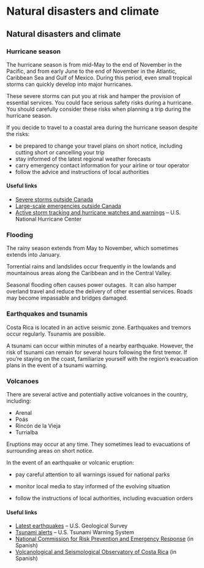 # Natural disasters and climate

## Natural disasters and climate

### Hurricane season

The hurricane season is from mid-May to the end of November in the Pacific, and from early June to the end of November in the Atlantic, Caribbean Sea and Gulf of Mexico. During this period, even small tropical storms can quickly develop into major hurricanes.

These severe storms can put you at risk and hamper the provision of essential services. You could face serious safety risks during a hurricane. You should carefully consider these risks when planning a trip during the hurricane season.

If you decide to travel to a coastal area during the hurricane season despite the risks:

* be prepared to change your travel plans on short notice, including cutting short or cancelling your trip
* stay informed of the latest regional weather forecasts
* carry emergency contact information for your airline or tour operator
* follow the advice and instructions of local authorities

#### Useful links

* [Severe storms outside Canada](https://travel.gc.ca/travelling/health-safety/hurricanes-typhoons-cyclones-monsoons)
* [Large-scale emergencies outside Canada](https://travel.gc.ca/assistance/emergency-info/large-scale-emergencies-abroad)
* [Active storm tracking and hurricane watches and warnings](http://www.nhc.noaa.gov/) – U.S. National Hurricane Center

### Flooding

The rainy season extends from May to November, which sometimes extends into January.

Torrential rains and landslides occur frequently in the lowlands and mountainous areas along the Caribbean and in the Central Valley.

Seasonal flooding often causes power outages.  It can also hamper overland travel and reduce the delivery of other essential services. Roads may become impassable and bridges damaged.

### Earthquakes and tsunamis

Costa Rica is located in an active seismic zone. Earthquakes and tremors occur regularly. Tsunamis are possible.

A tsunami can occur within minutes of a nearby earthquake. However, the risk of tsunami can remain for several hours following the first tremor. If you’re staying on the coast, familiarize yourself with the region’s evacuation plans in the event of a tsunami warning.

### Volcanoes

There are several active and potentially active volcanoes in the country, including:

* Arenal
* Poás
* Rincón de la Vieja
* Turrialba

Eruptions may occur at any time. They sometimes lead to evacuations of surrounding areas on short notice.

In the event of an earthquake or volcanic eruption:

* pay careful attention to all warnings issued for national parks
* monitor local media to stay informed of the evolving situation

* follow the instructions of local authorities, including evacuation orders

#### Useful links

* [Latest earthquakes](https://earthquake.usgs.gov/earthquakes/map/) – U.S. Geological Survey
* [Tsunami alerts](http://tsunami.gov/) – U.S. Tsunami Warning System
* [National Commission for Risk Prevention and Emergency Response](http://www.cne.go.cr/) (in Spanish)
* [Volcanological and Seismological Observatory of Costa Rica](http://www.ovsicori.una.ac.cr/) (in Spanish)